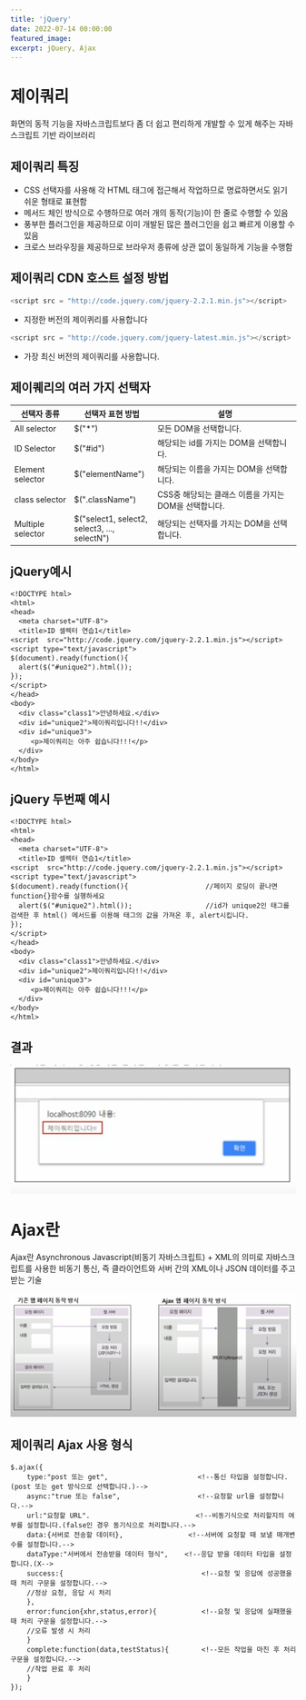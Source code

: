 ```yaml
---
title: 'jQuery'
date: 2022-07-14 00:00:00
featured_image: 
excerpt: jQuery, Ajax
---
```


제이쿼리
================

화면의 동적 기능을 자바스크립트보다 좀 더 쉽고 편리하게 개발할 수 있게 해주는 자바스크립트 기반 라이브러리

제이쿼리 특징
-----------------------

* CSS 선택자를 사용해 각 HTML 태그에 접근해서 작업하므로 명료하면서도 읽기 쉬운 형태로 표현함
* 메서드 체인 방식으로 수행하므로 여러 개의 동작(기능)이 한 줄로 수행할 수 있음
* 풍부한 플러그인을 제공하므로 이미 개발된 많은 플러그인을 쉽고 빠르게 이용할 수 있음
* 크로스 브라우징을 제공하므로 브라우저 종류에 상관 없이 동일하게 기능을 수행함

제이쿼리 CDN 호스트 설정 방법
-------------------------

```java script
<script src = "http://code.jquery.com/jquery-2.2.1.min.js"></script>
```

- 지정한 버전의 제이퀴리를 사용합니다

```java script
<script src = "http://code.jquery.com/jquery-latest.min.js"></script>
```

- 가장 최신 버전의 제이쿼리를 사용합니다.

제이퀘리의 여러 가지 선택자
--------------------------

|선택자 종류|선택자 표현 방법|설명|
|----------|---------------|----|
|All selector|$("\*")|모든 DOM을 선택합니다.|
|ID Selector|$("#id")|해당되는 id를 가지는 DOM을 선택합니다.|
|Element selector|$("elementName")|해당되는 이름을 가지는 DOM을 선택합니다.|
|class selector|$(".className")|CSS중 해당되는 클래스 이름을 가지는 DOM을 선택합니다.|
|Multiple selector|$("select1, select2, <br> select3, ..., selectN")|해당되는 선택자를 가지는 DOM을 선택합니다.|

jQuery예시
-----

~~~
<!DOCTYPE html>
<html>
<head>
  <meta charset="UTF-8">
  <title>ID 셀렉터 연습1</title>
<script  src="http://code.jquery.com/jquery-2.2.1.min.js"></script>
<script type="text/javascript"> 
$(document).ready(function(){				
  alert($("#unique2").html());	
});
</script>
</head>
<body>
  <div class="class1">안녕하세요.</div>
  <div id="unique2">제이쿼리입니다!!</div>
  <div id="unique3">
     <p>제이쿼리는 아주 쉽습니다!!!</p> 
  </div>
</body>
</html>
~~~

jQuery 두번째 예시
-----

```html5
<!DOCTYPE html>
<html>
<head>
  <meta charset="UTF-8">
  <title>ID 셀렉터 연습1</title>
<script  src="http://code.jquery.com/jquery-2.2.1.min.js"></script>
<script type="text/javascript"> 
$(document).ready(function(){				    //페이지 로딩이 끝나면 function{}함수를 실행하세요
  alert($("#unique2").html());	                //id가 unique2인 태그를 검색한 후 html() 메서드를 이용해 태그의 값을 가져온 후, alert시킵니다.
});
</script>
</head>
<body>
  <div class="class1">안녕하세요.</div>
  <div id="unique2">제이쿼리입니다!!</div>
  <div id="unique3">
     <p>제이쿼리는 아주 쉽습니다!!!</p> 
  </div>
</body>
</html>
```

결과
------------

![](/images/Spring_Framework/jQueryResult.jpg)

Ajax란
==============

Ajax란 Asynchronous Javascript(비동기 자바스크립트) + XML의 의미로 자바스크립트를 사용한 비동기 통신, 즉 클라이언트와 서버 간의 XML이나 JSON 데이터를 주고받는 기술

![](/images/Spring_Framework/Ajax.jpg)

제이쿼리 Ajax 사용 형식
---------------------

```html5
$.ajax({
    type:"post 또는 get",                      <!--통신 타입을 설정합니다. (post 또는 get 방식으로 선택합니다.)-->
    async:"true 또는 false",                   <!--요청할 url을 설정합니다.-->
    url:"요청할 URL".                          <!--비동기식으로 처리할지의 여부를 설정합니다.(false인 경우 동기식으로 처리합니다.-->
    data:{서버로 전송할 데이터},                <!--서버에 요청할 때 보낼 매개변수를 설정합니다.-->
    dataType:"서버에서 전송받을 데이터 형식",    <!--응답 받을 데이터 타입을 설정합니다.(X-->
    success:{                                  <!--요청 및 응답에 성공했을 때 처리 구문을 설정합니다.-->
    //정상 요청, 응답 시 처리
    },
    error:funcion{xhr,status,error){           <!--요청 및 응답에 실패했을 때 처리 구문을 설정합니다.-->
    //오류 발생 시 처리
    }
    complete:function(data,testStatus){        <!--모든 작업을 마친 후 처리 구문을 설정합니다.-->
    //작업 완료 후 처리
    }
});    
```
